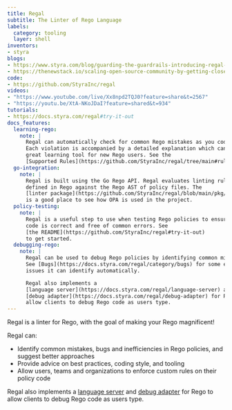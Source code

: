 ```yaml
---
title: Regal
subtitle: The Linter of Rego Language
labels:
  category: tooling
  layer: shell
inventors:
- styra
blogs:
- https://www.styra.com/blog/guarding-the-guardrails-introducing-regal-the-rego-linter/
- https://thenewstack.io/scaling-open-source-community-by-getting-closer-to-users/
code:
- https://github.com/StyraInc/regal
videos:
- "https://www.youtube.com/live/Xx8npd2TQJ0?feature=share&t=2567"
- "https://youtu.be/XtA-NKoJDaI?feature=shared&t=934"
tutorials:
- https://docs.styra.com/regal#try-it-out
docs_features:
  learning-rego:
    note: |
      Regal can automatically check for common Rego mistakes as you code.
      Each violation is accompanied by a detailed explanation which can be a
      great learning tool for new Rego users. See the
      [Supported Rules](https://github.com/StyraInc/regal/tree/main#rules).
  go-integration:
    note: |
      Regal is built using the Go Rego API. Regal evaluates linting rules
      defined in Rego against the Rego AST of policy files. The
      [linter package](https://github.com/StyraInc/regal/blob/main/pkg/linter/linter.go)
      is a good place to see how OPA is used in the project.
  policy-testing:
    note: |
      Regal is a useful step to use when testing Rego policies to ensure
      code is correct and free of common errors. See
      [the README](https://github.com/StyraInc/regal#try-it-out)
      to get started.
  debugging-rego:
    note: |
      Regal can be used to debug Rego policies by identifying common mistakes.
      See [Bugs](https://docs.styra.com/regal/category/bugs) for some example
      issues it can identify automatically.

      Regal also implements a
      [language server](https://docs.styra.com/regal/language-server) and
      [debug adapter](https://docs.styra.com/regal/debug-adapter) for Rego to
      allow clients to debug Rego code as users type.
---
```


Regal is a linter for Rego, with the goal of making your Rego magnificent!

Regal can:

- Identify common mistakes, bugs and inefficiencies in Rego policies, and suggest better approaches
- Provide advice on best practices, coding style, and tooling
- Allow users, teams and organizations to enforce custom rules on their policy code

Regal also implements a
[language server](https://docs.styra.com/regal/language-server) and
[debug adapter](https://docs.styra.com/regal/debug-adapter) for Rego to
allow clients to debug Rego code as users type.
